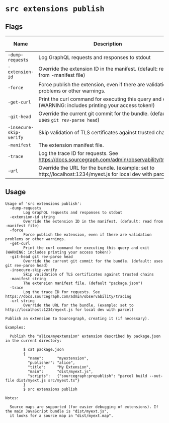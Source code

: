 # `src extensions publish`


## Flags

| Name | Description | Default Value |
|------|-------------|---------------|
| `-dump-requests` | Log GraphQL requests and responses to stdout | `false` |
| `-extension-id` | Override the extension ID in the manifest. (default: read from -manifest file) |  |
| `-force` | Force publish the extension, even if there are validation problems or other warnings. | `false` |
| `-get-curl` | Print the curl command for executing this query and exit (WARNING: includes printing your access token!) | `false` |
| `-git-head` | Override the current git commit for the bundle. (default: uses `git rev-parse head`) |  |
| `-insecure-skip-verify` | Skip validation of TLS certificates against trusted chains | `false` |
| `-manifest` | The extension manifest file. | `package.json` |
| `-trace` | Log the trace ID for requests. See https://docs.sourcegraph.com/admin/observability/tracing | `false` |
| `-url` | Override the URL for the bundle. (example: set to http://localhost:1234/myext.js for local dev with parcel) |  |


## Usage

```
Usage of 'src extensions publish':
  -dump-requests
    	Log GraphQL requests and responses to stdout
  -extension-id string
    	Override the extension ID in the manifest. (default: read from -manifest file)
  -force
    	Force publish the extension, even if there are validation problems or other warnings.
  -get-curl
    	Print the curl command for executing this query and exit (WARNING: includes printing your access token!)
  -git-head git rev-parse head
    	Override the current git commit for the bundle. (default: uses git rev-parse head)
  -insecure-skip-verify
    	Skip validation of TLS certificates against trusted chains
  -manifest string
    	The extension manifest file. (default "package.json")
  -trace
    	Log the trace ID for requests. See https://docs.sourcegraph.com/admin/observability/tracing
  -url string
    	Override the URL for the bundle. (example: set to http://localhost:1234/myext.js for local dev with parcel)

Publish an extension to Sourcegraph, creating it (if necessary).

Examples:

  Publish the "alice/myextension" extension described by package.json in the current directory:

    	$ cat package.json
        {
          "name":      "myextension",
          "publisher": "alice",
          "title":     "My Extension",
          "main":      "dist/myext.js",
          "scripts":   {"sourcegraph:prepublish": "parcel build --out-file dist/myext.js src/myext.ts"}
        }
    	$ src extensions publish

Notes:

  Source maps are supported (for easier debugging of extensions). If the main JavaScript bundle is "dist/myext.js",
  it looks for a source map in "dist/myext.map".



```
	